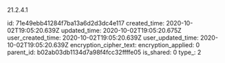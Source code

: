 21.2.4.1

id: 71e49ebb41284f7ba13a6d2d3dc4e117
created_time: 2020-10-02T19:05:20.639Z
updated_time: 2020-10-02T19:05:20.675Z
user_created_time: 2020-10-02T19:05:20.639Z
user_updated_time: 2020-10-02T19:05:20.639Z
encryption_cipher_text: 
encryption_applied: 0
parent_id: b02ab03db1134d7a98f4fcc32ffffe05
is_shared: 0
type_: 2